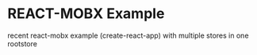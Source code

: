 # REACT-MOBX Example
recent react-mobx example (create-react-app) with multiple stores in one rootstore